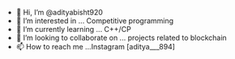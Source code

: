 - 👋 Hi, I’m @adityabisht920
- 👀 I’m interested in ... Competitive programming
- 🌱 I’m currently learning ... C++/CP
- 💞️ I’m looking to collaborate on ... projects related to blockchain 
- 📫 How to reach me ...Instagram [aditya___894]

<!---
adityabisht920/adityabisht920 is a ✨ special ✨ repository because its `README.md` (this file) appears on your GitHub profile.
You can click the Preview link to take a look at your changes.
--->
